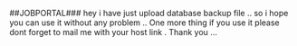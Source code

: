 ##JOBPORTAL###
hey i have just upload database backup file .. so i hope you can use it without any problem ..
One more thing if you use it please dont forget to mail me with your host link .
Thank you ...
